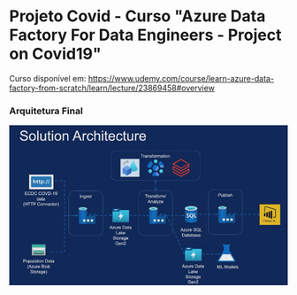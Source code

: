 # Projeto Covid - Curso "Azure Data Factory For Data Engineers - Project on Covid19"


Curso disponível em: 
https://www.udemy.com/course/learn-azure-data-factory-from-scratch/learn/lecture/23869458#overview

###                  Arquitetura Final


![alt text](https://github.com/GumaFernando/ADF_Covid_Project_Course/blob/main/arquitetura_curso_azure.JPG)
